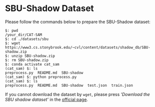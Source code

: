 # SBU-Shadow Dataset

Please follow the commands below to prepare the SBU-Shadow dataset:
```
$: pwd
/your_dir/CAT-SAM
$: cd ./datasets/sbu
$: wget https://www3.cs.stonybrook.edu/~cvl/content/datasets/shadow_db/SBU-shadow.zip
$: unzip SBU-shadow.zip
$: rm SBU-shadow.zip
$: conda activate cat_sam
(cat_sam) $: ls
preprocess.py  README.md  SBU-shadow
(cat_sam) $: python preprocess.py
(cat_sam) $: ls
preprocess.py  README.md  SBU-shadow  test.json  train.json
```

If you cannot download the dataset by `wget`, 
please press *'Download the SBU shadow dataset'* in the [official page](https://www3.cs.stonybrook.edu/~cvl/projects/shadow_noisy_label/index.html).

